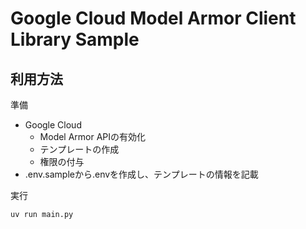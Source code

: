 # Google Cloud Model Armor Client Library Sample

## 利用方法

準備

- Google Cloud
  - Model Armor APIの有効化
  - テンプレートの作成
  - 権限の付与
- .env.sampleから.envを作成し、テンプレートの情報を記載

実行

```sh
uv run main.py
```

